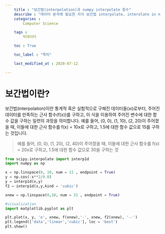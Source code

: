 ```yaml
---
    title : "보간법(interpolation)과 numpy interpolate 함수"
    describe : "데이터 분석에 필요한 지식 보간법 interpolate, interolate in numpy" 
    categories : 
        Computer Science   

    tags :
        빅데이터

    toc : True

    toc_label : "목차"        

    last_modified_at : 2020-07-12

---
```

# 보간법이란?
보간법(interpolation)이란 통계적 혹은 실험적으로 구해진 데이터들(xi)로부터, 주어진 데이터를 만족하는 근사 함수(f(x))를 구하고,  이 식을 이용하여 주어진 변수에 대한 함수 값을 구하는 일련의 과정을 의미합니다. 예를 들어, (0, 0), (1, 10), (2, 20)이 주어졌을 때, 이들에 대한 근사 함수를 f(x) = 10x로 구하고, 1.5에 대한 함수 값으로 15를 구하는 것입니다.

> 예를 들어, (0, 0), (1, 20), (2, 40)이 주어졌을 때, 이들에 대한 근사 함수를 f(x) = 20x로 구하고, 1.5에 대한 함수 값으로 30을 구하는 것

```python
from scipy.interpolate import interp1d
import numpy as np

x = np.linspace(0, 10, num = 11 , endpoint = True)
y = np.cos(-x**2/9.0)
y = interp1d(x,y)
f2 = interp1d(x,y,kind = 'cubic')

xnew = np.linspace(0,10, num = 31 , endpoint = True)

#visualization
import matplotlib.pyplot as plt

plt.plot(x, y, 'o', xnew, f(xnew),'-', xnew, f2(xnew), '--')
plt.legend(['data','linear','cubic'], loc = 'best')
plt.show()
```